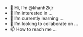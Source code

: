 - 👋 Hi, I’m @khanh2kjr
- 👀 I’m interested in ...
- 🌱 I’m currently learning ...
- 💞️ I’m looking to collaborate on ...
- 📫 How to reach me ...

<!---
khanh2kjr/khanh2kjr is a ✨ special ✨ repository because its `README.md` (this file) appears on your GitHub profile.
You can click the Preview link to take a look at your changes.
--->
